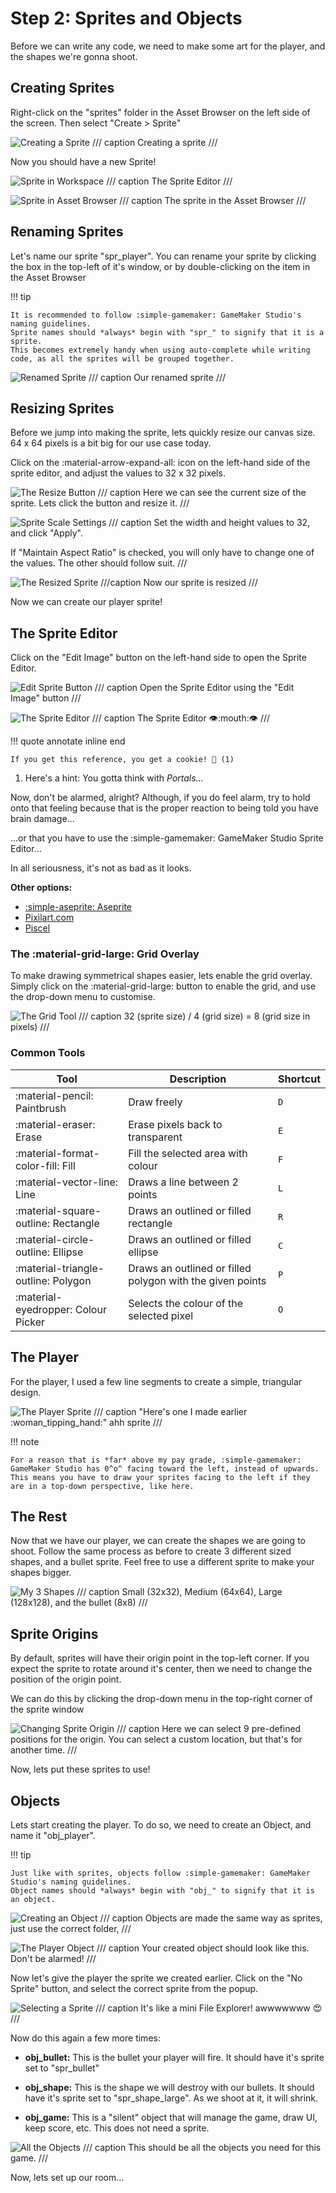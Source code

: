 # Step 2: Sprites and Objects

Before we can write any code, we need to make some art for the player, and the shapes we're gonna shoot.

## Creating Sprites

Right-click on the "sprites" folder in the Asset Browser on the left side of the screen.
Then select "Create > Sprite"

![Creating a Sprite](img/step2-01.png)
/// caption
Creating a sprite
///

Now you should have a new Sprite!

![Sprite in Workspace](img/step2-02.png)
/// caption
The Sprite Editor
///

![Sprite in Asset Browser](img/step2-03.png)
/// caption
The sprite in the Asset Browser
///

## Renaming Sprites

Let's name our sprite "spr_player". You can rename your sprite by clicking the box in the top-left of it's window,
or by double-clicking on the item in the Asset Browser

!!! tip

    It is recommended to follow :simple-gamemaker: GameMaker Studio's naming guidelines.
    Sprite names should *always* begin with "spr_" to signify that it is a sprite.
    This becomes extremely handy when using auto-complete while writing code, as all the sprites will be grouped together.

![Renamed Sprite](img/step2-04.png)
/// caption
Our renamed sprite
///

## Resizing Sprites

Before we jump into making the sprite, lets quickly resize our canvas size.
64 x 64 pixels is a bit big for our use case today.

Click on the :material-arrow-expand-all: icon on the left-hand side of the sprite editor, and adjust the values to 32 x 32 pixels.

![The Resize Button](img/step2-05.png)
/// caption
Here we can see the current size of the sprite.
Lets click the button and resize it.
///

![Sprite Scale Settings](img/step2-06.png)
/// caption
Set the width and height values to 32, and click "Apply".

If "Maintain Aspect Ratio" is checked, you will only have to change one of the values.
The other should follow suit.
///

![The Resized Sprite](img/step2-07.png)
///caption
Now our sprite is resized
///

Now we can create our player sprite!

## The Sprite Editor

Click on the "Edit Image" button on the left-hand side to open the Sprite Editor.

![Edit Sprite Button](img/step2-08.png)
/// caption
Open the Sprite Editor using the "Edit Image" button
///

![The Sprite Editor](img/step2-09.png)
/// caption
The Sprite Editor :eye::mouth::eye:
///

!!! quote annotate inline end

    If you get this reference, you get a cookie! 🍪 (1)

1.  Here's a hint: You gotta think with *Portals...*

Now, don't be alarmed, alright?
Although, if you do feel alarm, try to hold onto that feeling because that is the proper reaction to being told you have brain damage...

...or that you have to use the :simple-gamemaker: GameMaker Studio Sprite Editor...

In all seriousness, it's not as bad as it looks.

**Other options:**

-   [:simple-aseprite: Aseprite](https://www.aseprite.org/ "https://www.aseprite.org/")
-   [Pixilart.com](https://www.pixilart.com/ "https://www.pixilart.com/")
-   [Piscel](https://www.piskelapp.com/ "https://www.piskelapp.com/")


### The :material-grid-large: Grid Overlay

To make drawing symmetrical shapes easier, lets enable the grid overlay.
Simply click on the :material-grid-large: button to enable the grid, and use the drop-down menu to customise.

![The Grid Tool](img/step2-10.png)
/// caption
32 (sprite size) / 4 (grid size) = 8 (grid size in pixels)
///

### Common Tools

| Tool                                | Description                                               | Shortcut |
| ----------------------------------- | --------------------------------------------------------- | -------- |
| :material-pencil: Paintbrush        | Draw freely                                               | `D`      |
| :material-eraser: Erase             | Erase pixels back to transparent                          | `E`      |
| :material-format-color-fill: Fill   | Fill the selected area with colour                        | `F`      |
| :material-vector-line: Line         | Draws a line between 2 points                             | `L`      |
| :material-square-outline: Rectangle | Draws an outlined or filled rectangle                     | `R`      |
| :material-circle-outline: Ellipse   | Draws an outlined or filled ellipse                       | `C`      |
| :material-triangle-outline: Polygon | Draws an outlined or filled polygon with the given points | `P`      |
| :material-eyedropper: Colour Picker | Selects the colour of the selected pixel                  | `O`      |

## The Player

For the player, I used a few line segments to create a simple, triangular design.

![The Player Sprite](img/step2-11.png)
/// caption
"Here's one I made earlier :woman_tipping_hand:" ahh sprite
///

!!! note

    For a reason that is *far* above my pay grade, :simple-gamemaker: GameMaker Studio has 0^o^ facing toward the left, instead of upwards.
    This means you have to draw your sprites facing to the left if they are in a top-down perspective, like here.

## The Rest

Now that we have our player, we can create the shapes we are going to shoot.
Follow the same process as before to create 3 different sized shapes, and a bullet sprite.
Feel free to use a different sprite to make your shapes bigger.

![My 3 Shapes](img/step2-12.png)
/// caption
Small (32x32), Medium (64x64), Large (128x128), and the bullet (8x8)
///

## Sprite Origins

By default, sprites will have their origin point in the top-left corner.
If you expect the sprite to rotate around it's center, then we need to change the position of the origin point.

We can do this by clicking the drop-down menu in the top-right corner of the sprite window

![Changing Sprite Origin](img/step2-13.png)
/// caption
Here we can select 9 pre-defined positions for the origin.
You can select a custom location, but that's for another time.
///

Now, lets put these sprites to use!

## Objects

Lets start creating the player.
To do so, we need to create an Object, and name it "obj_player".

!!! tip

    Just like with sprites, objects follow :simple-gamemaker: GameMaker Studio's naming guidelines.
    Object names should *always* begin with "obj_" to signify that it is an object.

![Creating an Object](img/step2-14.png)
/// caption
Objects are made the same way as sprites, just use the correct folder,
///

![The Player Object](img/step2-15.png)
/// caption
Your created object should look like this. Don't be alarmed!
///

Now let's give the player the sprite we created earlier.
Click on the "No Sprite" button, and select the correct sprite from the popup.

![Selecting a Sprite](img/step2-16.png)
/// caption
It's like a mini File Explorer! awwwwwww :heart_eyes:
///

Now do this again a few more times:

-   **obj_bullet:** This is the bullet your player will fire.
    It should have it's sprite set to "spr_bullet"

-   **obj_shape:** This is the shape we will destroy with our bullets.
    It should have it's sprite set to "spr_shape_large".
    As we shoot at it, it will shrink.

-   **obj_game:** This is a "silent" object that will manage the game, draw UI, keep score, etc.
    This does not need a sprite.

![All the Objects](img/step2-17.png)
/// caption
This should be all the objects you need for this game.
///

Now, lets set up our room...